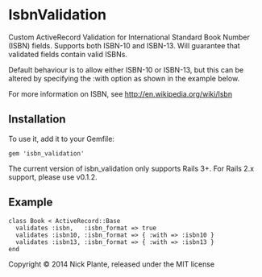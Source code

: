 # IsbnValidation

Custom ActiveRecord Validation for International Standard Book Number (ISBN)
fields. Supports both ISBN-10 and ISBN-13. Will guarantee that validated fields
contain valid ISBNs.

Default behaviour is to allow either ISBN-10 or ISBN-13, but this can be
altered by specifying the :with option as shown in the example below.

For more information on ISBN, see http://en.wikipedia.org/wiki/Isbn

## Installation

To use it, add it to your Gemfile:

    gem 'isbn_validation'

The current version of isbn_validation only supports Rails 3+. For Rails 2.x
support, please use v0.1.2.

## Example

    class Book < ActiveRecord::Base
      validates :isbn,   :isbn_format => true
      validates :isbn10, :isbn_format => { :with => :isbn10 }
      validates :isbn13, :isbn_format => { :with => :isbn13 }
    end

Copyright &copy; 2014 Nick Plante, released under the MIT license
